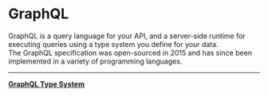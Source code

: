 # GraphQL

GraphQL is a query language for your API, and a server-side runtime for executing queries using a type system you define for your data. The GraphQL specification was open-sourced in 2015 and has since been implemented in a variety of programming languages.

---

[**GraphQL Type System**](GraphQL%201b2aeacbb299812cbbf6d59c8bf1f426/GraphQL%20Type%20System%201b2aeacbb29981528afee00248edb981.md)